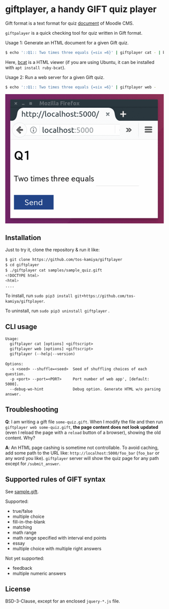 # giftplayer, a handy GIFT quiz player

Gift format is a text format for quiz [document](https://docs.moodle.org/23/en/GIFT_format) of Moodle CMS.

`giftpalayer` is a quick checking tool for quiz written in Gift format.

Usage 1: Generate an HTML document for a given Gift quiz.

```sh
$ echo '::Q1:: Two times three equals {=six =6}' | giftplayer cat - | bcat
```

Here, [bcat](https://rtomayko.github.io/bcat/) is a HTML viewer (if you are using Ubuntu, it can be installed with `apt install ruby-bcat`).

Usage 2: Run a web server for a given Gift quiz.

```sh
$ echo '::Q1:: Two times three equals {=six =6}' | giftplayer web -
```

![screenplay](images/screenplay.gif)

## Installation

Just to try it, clone the repository & run it like:

```sh
$ git clone https://github.com/tos-kamiya/giftplayer
$ cd giftplayer
$ ./giftplayer cat samples/sample_quiz.gift
<!DOCTYPE html>
<html>
....
```

To install, run `sudo pip3 install git+https://github.com/tos-kamiya/giftplayer`.

To uninstall, run `sudo pip3 uninstall giftplayer` .

## CLI usage

```
Usage:
  giftplayer cat [options] <giftscript>
  giftplayer web [options] <giftscript>
  giftplayer (--help|--version)

Options:
  -s <seed> --shuffle=<seed>  Seed of shuffling choices of each question.
  -p <port> --port=<PORT>     Port number of web app', [default: 5000].
  --debug-wo-hint             Debug option. Generate HTML w/o parsing answer.
```

## Troubleshooting

**Q**: I am writing a gift file `some-quiz.gift`. When I modify the file and then run `giftplayer web some-quiz.gift`, **the page content does not look updated** (even I reload the page with a `reload` button of a browser), showing the old content. Why?

**A**: An HTML page cashing is sometime not controllable. To avoid caching, add some path to the URL like: `http://localhost:5000/foo_bar` (`foo_bar` or any word you like). `giftplayer` server will show the quiz page for any path except for `/submit_answer`.

## Supported rules of GIFT syntax

See [sample.gift](giftplay/sample.gift).

Supported:

* true/false
* multiple choice
* fill-in-the-blank
* matching
* math range
* math range specified with interval end points
* essay
* multiple choice with multiple right answers

Not yet supported:

* feedback
* multiple numeric answers

## License

BSD-3-Clause, except for an enclosed `jquery-*.js` file.
